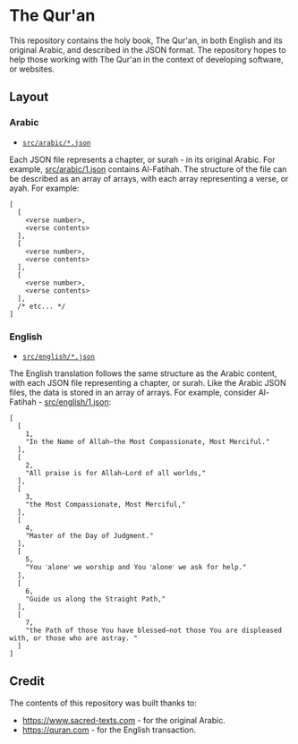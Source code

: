# The Qur'an

This repository contains the holy book, The Qur'an, in both
English and its original Arabic, and described in the JSON format.
The repository hopes to help those working with The Qur'an in the
context of developing software, or websites.

## Layout

### Arabic

* [`src/arabic/*.json`](src/arabic/)

Each JSON file represents a chapter, or surah - in its original Arabic.
For example, [src/arabic/1.json](src/arabic/1.json) contains Al-Fatihah. The structure of the file can be described as an array of arrays, with each array representing a verse, or ayah.
For example:

```
[
  [
    <verse number>,
    <verse contents>
  ],
  [
    <verse number>,
    <verse contents>
  ],
  [
    <verse number>,
    <verse contents>
  ],
  /* etc... */
]
```

### English

* [`src/english/*.json`](src/english)

The English translation follows the same structure as the Arabic content,
with each JSON file representing a chapter, or surah. Like the Arabic
JSON files, the data is stored in an array of arrays. For example, consider
Al-Fatihah - [src/english/1.json](src/english/1.json):

```
[
  [
    1,
    "In the Name of Allah—the Most Compassionate, Most Merciful."
  ],
  [
    2,
    "All praise is for Allah—Lord of all worlds,"
  ],
  [
    3,
    "the Most Compassionate, Most Merciful,"
  ],
  [
    4,
    "Master of the Day of Judgment."
  ],
  [
    5,
    "You ˹alone˺ we worship and You ˹alone˺ we ask for help."
  ],
  [
    6,
    "Guide us along the Straight Path,"
  ],
  [
    7,
    "the Path of those You have blessed—not those You are displeased with, or those who are astray. "
  ]
]
```

## Credit

The contents of this repository was built thanks to:

* https://www.sacred-texts.com - for the original Arabic.
* https://quran.com - for the English transaction.
